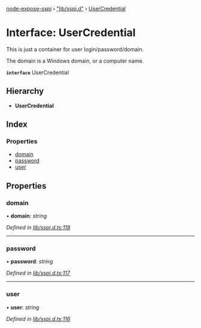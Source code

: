 [node-expose-sspi](../README.md) › ["lib/sspi.d"](../modules/_lib_sspi_d_.md) › [UserCredential](_lib_sspi_d_.usercredential.md)

# Interface: UserCredential

This is just a container for user login/password/domain.

The domain is a Windows domain, or a computer name.

**`interface`** UserCredential

## Hierarchy

* **UserCredential**

## Index

### Properties

* [domain](_lib_sspi_d_.usercredential.md#domain)
* [password](_lib_sspi_d_.usercredential.md#password)
* [user](_lib_sspi_d_.usercredential.md#user)

## Properties

###  domain

• **domain**: *string*

*Defined in [lib/sspi.d.ts:118](https://github.com/jlguenego/node-expose-sspi/blob/e275dcb/lib/sspi.d.ts#L118)*

___

###  password

• **password**: *string*

*Defined in [lib/sspi.d.ts:117](https://github.com/jlguenego/node-expose-sspi/blob/e275dcb/lib/sspi.d.ts#L117)*

___

###  user

• **user**: *string*

*Defined in [lib/sspi.d.ts:116](https://github.com/jlguenego/node-expose-sspi/blob/e275dcb/lib/sspi.d.ts#L116)*
